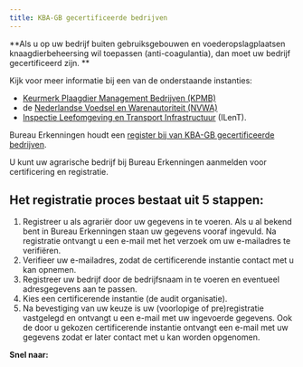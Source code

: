 ```yaml
---
title: KBA-GB gecertificeerde bedrijven
---
```

**Als u op uw bedrijf buiten gebruiksgebouwen en voederopslagplaatsen knaagdierbeheersing wil toepassen (anti-coagulantia), dan moet uw bedrijf gecertificeerd zijn.  **

Kijk voor meer informatie bij een van de onderstaande instanties:

* [Keurmerk Plaagdier Management Bedrijven (KPMB)](https://kpmb.nl/register/certificerende-instanties)
* de [Nederlandse Voedsel en Warenautoriteit
  (NVWA)](https://www.nvwa.nl/)
* [Inspectie Leefomgeving en Transport Infrastructuur](https://www.ilent.nl/) (ILenT).

Bureau Erkenningen houdt een [register bij van KBA-GB gecertificeerde bedrijven](/wat-wij-doen/KBA-GB-gecertificeerde-bedrijven/kba-bedrijven-register).

U kunt uw agrarische bedrijf bij Bureau Erkenningen aanmelden voor certificering en registratie.

## Het registratie proces bestaat uit 5 stappen:

1. Registreer u als agrariër door uw gegevens in te voeren. Als u al bekend bent in Bureau Erkenningen staan uw gegevens vooraf ingevuld. Na registratie ontvangt u een e-mail met het verzoek om uw e-mailadres te verifiëren.
2. Verifieer uw e-mailadres, zodat de certificerende instantie contact met u kan opnemen.
3. Registreer uw bedrijf door de bedrijfsnaam in te voeren en eventueel adresgegevens aan te passen.
4. Kies een certificerende instantie (de audit organisatie).
5. Na bevestiging van uw keuze is uw (voorlopige of pre)registratie vastgelegd en ontvangt u een e-mail met uw ingevoerde gegevens. Ook de door u gekozen certificerende instantie ontvangt een e-mail met uw gegevens zodat er later contact met u kan worden opgenomen.

**Snel naar:**

<link-container>
<link-button link='{"name": "KBA-GB Bedrijven-register","url": "/wat-wij-doen/KBA-GB-gecertificeerde-bedrijven/kba-bedrijven-register"}'></link-button>
</link-container>
